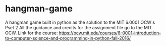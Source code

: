 # hangman-game
A hangman game built in python as the solution to the MIT 6.0001 OCW's Pset 2
All the guidance and credits for the assignment file go to the MIT OCW. 
Link for the course: https://ocw.mit.edu/courses/6-0001-introduction-to-computer-science-and-programming-in-python-fall-2016/
